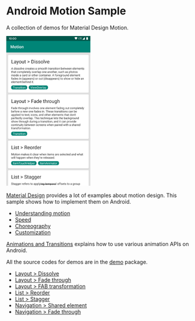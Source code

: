Android Motion Sample
=====================

A collection of demos for Material Design Motion.

<img src="screenshots/main.png" height="400" alt="Screenshot"/>

[Material Design](https://material.io) provides a lot of examples about motion design. This sample
shows how to implement them on Android.

- [Understanding motion](https://material.io/design/motion/understanding-motion.html)
- [Speed](https://material.io/design/motion/speed.html)
- [Choreography](https://material.io/design/motion/choreography.html)
- [Customization](https://material.io/design/motion/customization.html)

[Animations and Transitions](https://developer.android.com/training/animation) explains how to use
various animation APIs on Android.

All the source codes for demos are in the [demo](app/src/main/java/com/example/android/motion/demo)
package.

- [Layout > Dissolve](app/src/main/java/com/example/android/motion/demo/dissolve)
- [Layout > Fade through](app/src/main/java/com/example/android/motion/demo/fadethrough)
- [Layout > FAB transformation](app/src/main/java/com/example/android/motion/demo/fabtransformation)
- [List > Reorder](app/src/main/java/com/example/android/motion/demo/reorder)
- [List > Stagger](app/src/main/java/com/example/android/motion/demo/stagger)
- [Navigation > Shared element](app/src/main/java/com/example/android/motion/demo/sharedelement)
- [Navigation > Fade through](app/src/main/java/com/example/android/motion/demo/navfadethrough)
